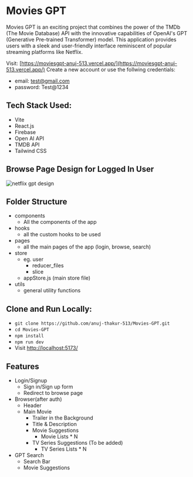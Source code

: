 # Movies GPT

Movies GPT is an exciting project that combines the power of the TMDb (The Movie Database) API with the innovative capabilities of OpenAI's GPT (Generative Pre-trained Transformer) model. This application provides users with a sleek and user-friendly interface reminiscent of popular streaming platforms like Netflix.

Visit: [https://moviesgpt-anuj-513.vercel.app/](https://moviesgpt-anuj-513.vercel.app/)
Create a new account or use the follwing credentials:

- email: test@gmail.com
- password: Test@1234

## Tech Stack Used:

- Vite
- React.js
- Firebase
- Open AI API
- TMDB API
- Tailwind CSS

## Browse Page Design for Logged In User

![netflix gpt design](https://github.com/anuj-thakur-513/Movies-GPT/assets/82753410/5b2010fb-5465-4d8a-8ffe-ece93efa00a6)

## Folder Structure

- components
  - All the components of the app
- hooks
  - all the custom hooks to be used
- pages
  - all the main pages of the app (login, browse, search)
- store
  - eg. user
    - reducer_files
    - slice
  - appStore.js (main store file)
- utils
  - general utility functions

## Clone and Run Locally:

- `git clone https://github.com/anuj-thakur-513/Movies-GPT.git`
- `cd Movies-GPT`
- `npm install`
- `npm run dev`
- Visit [http://localhost:5173/](http://localhost:5173/)

## Features

- Login/Signup
  - Sign in/Sign up form
  - Redirect to browse page
- Browser(after auth)
  - Header
  - Main Movie
    - Trailer in the Background
    - Title & Description
    - Movie Suggestions
      - Movie Lists \* N
    - TV Series Suggestions (To be added)
      - TV Series Lists \* N
- GPT Search
  - Search Bar
  - Movie Suggestions
